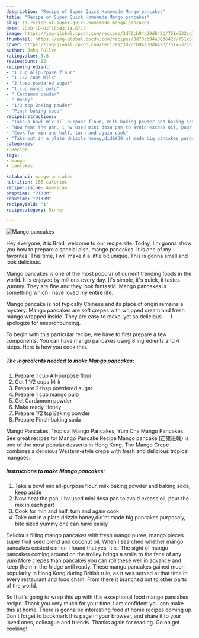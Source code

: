 ```yaml
---
description: "Recipe of Super Quick Homemade Mango pancakes"
title: "Recipe of Super Quick Homemade Mango pancakes"
slug: 11-recipe-of-super-quick-homemade-mango-pancakes
date: 2020-10-02T16:43:14.671Z
image: https://img-global.cpcdn.com/recipes/3d70cb94a30d642d/751x532cq70/mango-pancakes-recipe-main-photo.jpg
thumbnail: https://img-global.cpcdn.com/recipes/3d70cb94a30d642d/751x532cq70/mango-pancakes-recipe-main-photo.jpg
cover: https://img-global.cpcdn.com/recipes/3d70cb94a30d642d/751x532cq70/mango-pancakes-recipe-main-photo.jpg
author: John Fuller
ratingvalue: 3.6
reviewcount: 12
recipeingredient:
- "1 cup Allpurpose flour"
- "1 1/2 cups Milk"
- "2 tbsp powdered sugar"
- "1 cup mango pulp"
- " Cardamom powder"
- " Honey"
- "1/2 tsp Baking powder"
- "Pinch baking soda"
recipeinstructions:
- "Take a bowl mix all-purpose flour, milk baking powder and baking soda, keep aside"
- "Now heat the pan, i hv used mini dosa pan to avoid excess oil, pour the mix in each part"
- "Cook for min and half, turn and again cook"
- "Take out in a plate drizzle honey,did&#39;nt made big pancakes purposely, bite sized yummy one can have easily"
categories:
- Recipe
tags:
- mango
- pancakes

katakunci: mango pancakes 
nutrition: 165 calories
recipecuisine: American
preptime: "PT33M"
cooktime: "PT38M"
recipeyield: "1"
recipecategory: Dinner

---
```



![Mango pancakes](https://img-global.cpcdn.com/recipes/3d70cb94a30d642d/751x532cq70/mango-pancakes-recipe-main-photo.jpg)

Hey everyone, it is Brad, welcome to our recipe site. Today, I'm gonna show you how to prepare a special dish, mango pancakes. It is one of my favorites. This time, I will make it a little bit unique. This is gonna smell and look delicious.

Mango pancakes is one of the most popular of current trending foods in the world. It is enjoyed by millions every day. It's simple, it's quick, it tastes yummy. They are fine and they look fantastic. Mango pancakes is something which I have loved my entire life.

Mango pancake is not typically Chinese and its place of origin remains a mystery. Mango pancakes are soft crepes with whipped cream and fresh mango wrapped inside. They are easy to make, yet so delicious. -- I apologize for mispronouncing.


To begin with this particular recipe, we have to first prepare a few components. You can have mango pancakes using 8 ingredients and 4 steps. Here is how you cook that.

<!--inarticleads1-->

##### The ingredients needed to make Mango pancakes:

1. Prepare 1 cup All-purpose flour
1. Get 1 1/2 cups Milk
1. Prepare 2 tbsp powdered sugar
1. Prepare 1 cup mango pulp
1. Get  Cardamom powder
1. Make ready  Honey
1. Prepare 1/2 tsp Baking powder
1. Prepare Pinch baking soda


Mango Pancakes, Tropical Mango Pancakes, Yum Cha Mango Pancakes. See great recipes for Mango Pancake Recipe Mango pancake (芒果班戟) is one of the most popular desserts in Hong Kong. The Mango Crepe combines a delicious Western-style crepe with fresh and delicious tropical mangoes. 

<!--inarticleads2-->

##### Instructions to make Mango pancakes:

1. Take a bowl mix all-purpose flour, milk baking powder and baking soda, keep aside
1. Now heat the pan, i hv used mini dosa pan to avoid excess oil, pour the mix in each part
1. Cook for min and half, turn and again cook
1. Take out in a plate drizzle honey,did&#39;nt made big pancakes purposely, bite sized yummy one can have easily


Delicious filling mango pancakes with fresh mango puree, mango pieces super fruit seed blend and coconut oil. When I searched whether mango pancakes existed earlier, I found that yes, it is. The sight of mango pancakes coming around on the trolley brings a smile to the face of any yum More crepes than pancakes you can roll these well in advance and keep them in the fridge until ready. These mango pancakes gained much popularity in Hong Kong during British rule, as it was served at that time in every restaurant and food chain. From there it branched out to other parts of the world. 

So that's going to wrap this up with this exceptional food mango pancakes recipe. Thank you very much for your time. I am confident you can make this at home. There is gonna be interesting food at home recipes coming up. Don't forget to bookmark this page in your browser, and share it to your loved ones, colleague and friends. Thanks again for reading. Go on get cooking!
